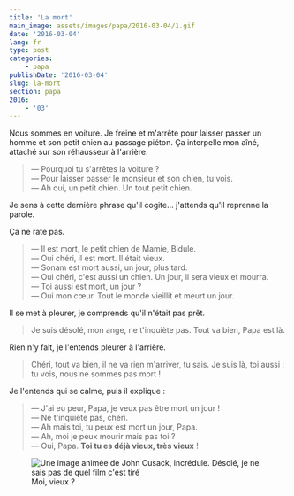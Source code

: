 ```yaml
---
title: 'La mort'
main_image: assets/images/papa/2016-03-04/1.gif
date: '2016-03-04'
lang: fr
type: post
categories:
    - papa
publishDate: '2016-03-04'
slug: la-mort
section: papa
2016:
    - '03'
---
```


Nous sommes en voiture. Je freine et m'arrête pour laisser passer un homme et son petit chien au passage piéton. Ça interpelle mon aîné, attaché sur son réhausseur à l'arrière.

> — Pourquoi tu s'arrêtes la voiture ?  
> — Pour laisser passer le monsieur et son chien, tu vois.  
> — Ah oui, un petit chien. Un tout petit chien.

Je sens à cette dernière phrase qu'il cogite… j'attends qu'il reprenne la parole.

Ça ne rate pas.

> — Il est mort, le petit chien de Mamie, Bidule.  
> — Oui chéri, il est mort. Il était vieux.  
> — Sonam est mort aussi, un jour, plus tard.  
> — Oui chéri, c'est aussi un chien. Un jour, il sera vieux et mourra.  
> — Toi aussi est mort, un jour ?  
> — Oui mon cœur. Tout le monde vieillit et meurt un jour.

Il se met à pleurer, je comprends qu'il n'était pas prêt.

> Je suis désolé, mon ange, ne t'inquiète pas. Tout va bien, Papa est là.

Rien n'y fait, je l'entends pleurer à l'arrière.

> Chéri, tout va bien, il ne va rien m'arriver, tu sais. Je suis là, toi aussi : tu vois, nous ne sommes pas mort !

Je l'entends qui se calme, puis il explique :

> — J'ai eu peur, Papa, je veux pas être mort un jour !  
> — Ne t'inquiète pas, chéri.  
> — Ah mais toi, tu peux est mort un jour, Papa.  
> — Ah, moi je peux mourir mais pas toi ?  
> — Oui, Papa. **Toi tu es déjà vieux, très vieux** !

<figure>
  <img src="/assets/images/papa/2016-03-04/1.gif" alt="Une image animée de John Cusack, incrédule. Désolé, je ne sais pas de quel film c'est tiré" />
  <figcaption>Moi, vieux ?</figcaption>
</figure>
